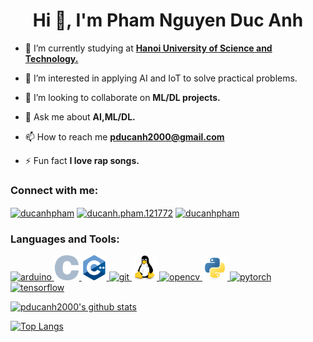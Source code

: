 <h1 align="center">Hi 👋, I'm Pham Nguyen Duc Anh</h1>


- 🔭 I’m currently studying at **[Hanoi University of Science and Technology.](https://www.hust.edu.vn)**

- 🌱 I’m interested in applying AI and IoT to solve practical problems.

- 👯 I’m looking to collaborate on **ML/DL projects.**

- 💬 Ask me about **AI,ML/DL.**

- 📫 How to reach me **pducanh2000@gmail.com**

- ⚡ Fun fact **I love rap songs.**

<h3 align="left">Connect with me:</h3>
<p align="left">
<a href="https://kaggle.com/ducanhpham" target="blank"><img align="center" src="https://cdn.jsdelivr.net/npm/simple-icons@3.0.1/icons/kaggle.svg" alt="ducanhpham" height="30" width="40" /></a>
<a href="https://fb.com/ducanh.pham.121772" target="blank"><img align="center" src="https://cdn.jsdelivr.net/npm/simple-icons@3.0.1/icons/facebook.svg" alt="ducanh.pham.121772" height="30" width="40" /></a>
<a href="https://codeforces.com/profile/ducanhpham" target="blank"><img align="center" src="https://cdn.jsdelivr.net/npm/simple-icons@3.0.1/icons/codeforces.svg" alt="ducanhpham" height="30" width="40" /></a>
</p>

<h3 align="left">Languages and Tools:</h3>
<p align="left"> <a href="https://www.arduino.cc/" target="_blank"> <img src="https://cdn.worldvectorlogo.com/logos/arduino-1.svg" alt="arduino" width="40" height="40"/> </a> <a href="https://www.cprogramming.com/" target="_blank"> <img src="https://raw.githubusercontent.com/devicons/devicon/master/icons/c/c-original.svg" alt="c" width="40" height="40"/> </a> <a href="https://www.w3schools.com/cpp/" target="_blank"> <img src="https://raw.githubusercontent.com/devicons/devicon/master/icons/cplusplus/cplusplus-original.svg" alt="cplusplus" width="40" height="40"/> </a> <a href="https://git-scm.com/" target="_blank"> <img src="https://www.vectorlogo.zone/logos/git-scm/git-scm-icon.svg" alt="git" width="40" height="40"/> </a> <a href="https://www.linux.org/" target="_blank"> <img src="https://raw.githubusercontent.com/devicons/devicon/master/icons/linux/linux-original.svg" alt="linux" width="40" height="40"/> </a> <a href="https://opencv.org/" target="_blank"> <img src="https://www.vectorlogo.zone/logos/opencv/opencv-icon.svg" alt="opencv" width="40" height="40"/> </a> <a href="https://www.python.org" target="_blank"> <img src="https://raw.githubusercontent.com/devicons/devicon/master/icons/python/python-original.svg" alt="python" width="40" height="40"/> </a> <a href="https://pytorch.org/" target="_blank"> <img src="https://www.vectorlogo.zone/logos/pytorch/pytorch-icon.svg" alt="pytorch" width="40" height="40"/> </a> <a href="https://www.tensorflow.org" target="_blank"> <img src="https://www.vectorlogo.zone/logos/tensorflow/tensorflow-icon.svg" alt="tensorflow" width="40" height="40"/> </a> </p>

[![pducanh2000's github stats](https://github-readme-stats.vercel.app/api?username=pducanh2000&theme=radical&show_icons=true&count_private=true)](https://github.com/anuraghazra/github-readme-stats)

[![Top Langs](https://github-readme-stats.vercel.app/api/top-langs/?username=pducanh2000&theme=radical&layout=compact)](https://github.com/anuraghazra/github-readme-stats)
